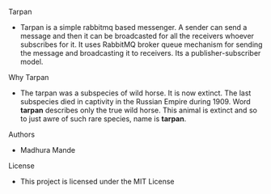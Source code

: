 Tarpan
- Tarpan is a simple rabbitmq based messenger. A sender can send a message and then it can be broadcasted for all the receivers whoever subscribes for it. It uses RabbitMQ broker queue mechanism for sending the message and broadcasting it to receivers. Its a publisher-subscriber model.

Why Tarpan
- The tarpan was a subspecies of wild horse. It is now extinct. The last subspecies died in captivity in the Russian Empire during 1909. Word **tarpan** describes only the true wild horse. This animal is extinct and so to just awre of such rare species, name is **tarpan**.

Authors
- Madhura Mande

License
- This project is licensed under the MIT License

